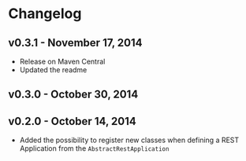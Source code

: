 # Changelog

## v0.3.1 - November 17, 2014

* Release on Maven Central
* Updated the readme

## v0.3.0 - October 30, 2014

## v0.2.0 - October 14, 2014

- Added the possibility to register new classes when defining a REST Application from the `AbstractRestApplication`

